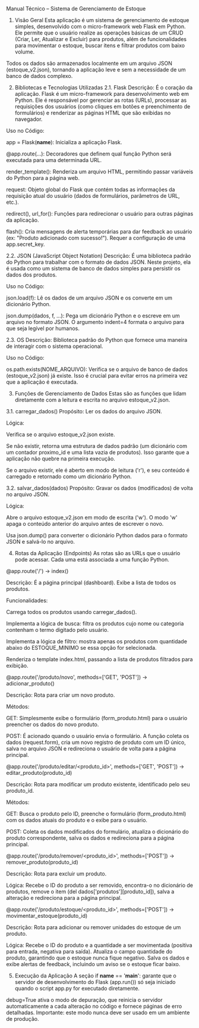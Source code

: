 Manual Técnico – Sistema de Gerenciamento de Estoque
1. Visão Geral
Esta aplicação é um sistema de gerenciamento de estoque simples, desenvolvido com o micro-framework web Flask em Python. Ele permite que o usuário realize as operações básicas de um CRUD (Criar, Ler, Atualizar e Excluir) para produtos, além de funcionalidades para movimentar o estoque, buscar itens e filtrar produtos com baixo volume.

Todos os dados são armazenados localmente em um arquivo JSON (estoque_v2.json), tornando a aplicação leve e sem a necessidade de um banco de dados complexo.

2. Bibliotecas e Tecnologias Utilizadas
2.1. Flask
Descrição: É o coração da aplicação. Flask é um micro-framework para desenvolvimento web em Python. Ele é responsável por gerenciar as rotas (URLs), processar as requisições dos usuários (como cliques em botões e preenchimento de formulários) e renderizar as páginas HTML que são exibidas no navegador.

Uso no Código:

app = Flask(__name__): Inicializa a aplicação Flask.

@app.route(...): Decoradores que definem qual função Python será executada para uma determinada URL.

render_template(): Renderiza um arquivo HTML, permitindo passar variáveis do Python para a página web.

request: Objeto global do Flask que contém todas as informações da requisição atual do usuário (dados de formulários, parâmetros de URL, etc.).

redirect(), url_for(): Funções para redirecionar o usuário para outras páginas da aplicação.

flash(): Cria mensagens de alerta temporárias para dar feedback ao usuário (ex: "Produto adicionado com sucesso!"). Requer a configuração de uma app.secret_key.

2.2. JSON (JavaScript Object Notation)
Descrição: É uma biblioteca padrão do Python para trabalhar com o formato de dados JSON. Neste projeto, ela é usada como um sistema de banco de dados simples para persistir os dados dos produtos.

Uso no Código:

json.load(f): Lê os dados de um arquivo JSON e os converte em um dicionário Python.

json.dump(dados, f, ...): Pega um dicionário Python e o escreve em um arquivo no formato JSON. O argumento indent=4 formata o arquivo para que seja legível por humanos.

2.3. OS
Descrição: Biblioteca padrão do Python que fornece uma maneira de interagir com o sistema operacional.

Uso no Código:

os.path.exists(NOME_ARQUIVO): Verifica se o arquivo de banco de dados (estoque_v2.json) já existe. Isso é crucial para evitar erros na primeira vez que a aplicação é executada.

3. Funções de Gerenciamento de Dados
Estas são as funções que lidam diretamente com a leitura e escrita no arquivo estoque_v2.json.

3.1. carregar_dados()
Propósito: Ler os dados do arquivo JSON.

Lógica:

Verifica se o arquivo estoque_v2.json existe.

Se não existir, retorna uma estrutura de dados padrão (um dicionário com um contador proximo_id e uma lista vazia de produtos). Isso garante que a aplicação não quebre na primeira execução.

Se o arquivo existir, ele é aberto em modo de leitura ('r'), e seu conteúdo é carregado e retornado como um dicionário Python.

3.2. salvar_dados(dados)
Propósito: Gravar os dados (modificados) de volta no arquivo JSON.

Lógica:

Abre o arquivo estoque_v2.json em modo de escrita ('w'). O modo 'w' apaga o conteúdo anterior do arquivo antes de escrever o novo.

Usa json.dump() para converter o dicionário Python dados para o formato JSON e salvá-lo no arquivo.

4. Rotas da Aplicação (Endpoints)
As rotas são as URLs que o usuário pode acessar. Cada uma está associada a uma função Python.

@app.route('/') -> index()

Descrição: É a página principal (dashboard). Exibe a lista de todos os produtos.

Funcionalidades:

Carrega todos os produtos usando carregar_dados().

Implementa a lógica de busca: filtra os produtos cujo nome ou categoria contenham o termo digitado pelo usuário.

Implementa a lógica de filtro: mostra apenas os produtos com quantidade abaixo do ESTOQUE_MINIMO se essa opção for selecionada.

Renderiza o template index.html, passando a lista de produtos filtrados para exibição.

@app.route('/produto/novo', methods=['GET', 'POST']) -> adicionar_produto()

Descrição: Rota para criar um novo produto.

Métodos:

GET: Simplesmente exibe o formulário (form_produto.html) para o usuário preencher os dados do novo produto.

POST: É acionado quando o usuário envia o formulário. A função coleta os dados (request.form), cria um novo registro de produto com um ID único, salva no arquivo JSON e redireciona o usuário de volta para a página principal.

@app.route('/produto/editar/<produto_id>', methods=['GET', 'POST']) -> editar_produto(produto_id)

Descrição: Rota para modificar um produto existente, identificado pelo seu produto_id.

Métodos:

GET: Busca o produto pelo ID, preenche o formulário (form_produto.html) com os dados atuais do produto e o exibe para o usuário.

POST: Coleta os dados modificados do formulário, atualiza o dicionário do produto correspondente, salva os dados e redireciona para a página principal.

@app.route('/produto/remover/<produto_id>', methods=['POST']) -> remover_produto(produto_id)

Descrição: Rota para excluir um produto.

Lógica: Recebe o ID do produto a ser removido, encontra-o no dicionário de produtos, remove o item (del dados['produtos'][produto_id]), salva a alteração e redireciona para a página principal.

@app.route('/produto/estoque/<produto_id>', methods=['POST']) -> movimentar_estoque(produto_id)

Descrição: Rota para adicionar ou remover unidades do estoque de um produto.

Lógica: Recebe o ID do produto e a quantidade a ser movimentada (positiva para entrada, negativa para saída). Atualiza o campo quantidade do produto, garantindo que o estoque nunca fique negativo. Salva os dados e exibe alertas de feedback, incluindo um aviso se o estoque ficar baixo.

5. Execução da Aplicação
A seção if __name__ == '__main__': garante que o servidor de desenvolvimento do Flask (app.run()) só seja iniciado quando o script app.py for executado diretamente.

debug=True ativa o modo de depuração, que reinicia o servidor automaticamente a cada alteração no código e fornece páginas de erro detalhadas. Importante: este modo nunca deve ser usado em um ambiente de produção.
